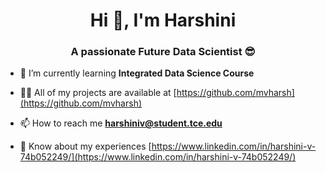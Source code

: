 <h1 align="center">Hi 👋, I'm Harshini</h1>
<h3 align="center">A passionate Future Data Scientist 😎</h3>

- 🌱 I’m currently learning **Integrated Data Science Course**

- 👨‍💻 All of my projects are available at [https://github.com/mvharsh](https://github.com/mvharsh)

- 📫 How to reach me **harshiniv@student.tce.edu**

- 📄 Know about my experiences [https://www.linkedin.com/in/harshini-v-74b052249/](https://www.linkedin.com/in/harshini-v-74b052249/)


<!--- 
👀 I’m interested in Machine Learning and Deep Learning 
- 📫 You can find me on Linkedin
--->


<!---
mvharsh/mvharsh is a ✨ special ✨ repository because its `README.md` (this file) appears on your GitHub profile.
You can click the Preview link to take a look at your changes.
--->
